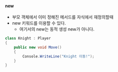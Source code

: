 #### new
- 부모 객체에서 이미 정해진 메서드를 자식에서 재정의할때
- new 키워드를 이용할 수 있다.
	- 여기서의 new는 동적 생성 new가 아니다.
```cs
class Knight : Player
{
    public new void Move()
    {
        Console.WriteLine("Knight 이동!");
    }
}
```